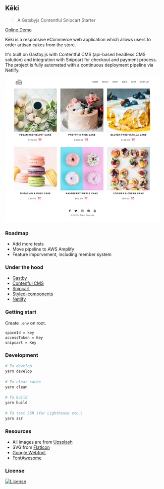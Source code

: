 ## Kēki 

> A Gatsbyjs Contentful Snipcart Starter

[Online Demo](https://keki.netlify.app/)

Kēki is a responsive eCommerce web application which allows users to order artisan cakes from the store.

It's built on Gastby.js with Contentful CMS (api-based headless CMS solution) and integration with Snipcart for checkout and payment process. The project is fully automated with a continuous deployment pipeline via Netlify. 

![Kēki - Artisan Cakes](keki-preview.png)

### Roadmap

* Add more tests
* Move pipeline to AWS Amplify
* Feature imporvement, including member system 

### Under the hood

* [Gastby](https://www.gatsbyjs.org/)
* [Contenful CMS](https://www.contentful.com/)
* [Snipcart](https://snipcart.com/)
* [Styled-components](https://github.com/styled-components/styled-components)
* [Netlify](https://www.netlify.com/)

### Getting start

Create `.env` on root.

```
spaceId = key
accessToken = Key
snipcart = Key
```

### Development

```bash
# To develop
yarn develop

# To clear cache
yarn clean

# To build
yarn build

# To test SSR (for Lighthouse etc.)
yarn ssr
```

### Resources

* All images are from [Upsplash](https://unsplash.com/)
* SVG from [FlatIcon](https://www.flaticon.com/)
* [Google Webfont](https://fonts.google.com/)
* [FontAwesome](https://fontawesome.com/v4.7.0/)

### License

[![License](http://img.shields.io/:license-mit-blue.svg?style=flat-square)](http://badges.mit-license.org)
